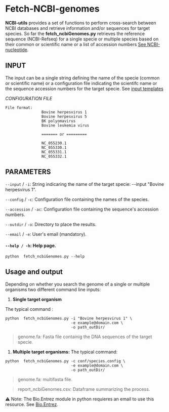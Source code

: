 # Fetch-NCBI-genomes

**NCBI-utils** provides a set of functions to perform cross-search between NCBI databases and retrieve information and/or sequences for target species. So far the **fetch_ncbiGenomes.py** retrieves the reference sequence (NCBI-Refseq) for a single specie or multiple species based on their common or scientific name or a list of accession numbers [See NCBI-nucleotide](https://www.ncbi.nlm.nih.gov/genbank/sequenceids/).

## INPUT
The input can be a single string defining the name of the specie (common or scientific name) or a configuration file indicating the scientifc name or the sequence accession numbers for the target specie. See [input templates](https://github.com/Daniel-VM/ncbi-utils/tree/main/conf)

*CONFIGURATION FILE*
```console
File format:
                Bovine herpesvirus 1
                Bovine herpesvirus 5
                BK polyomavirus
                Bovine leukemia virus
                
                ======= or =========
                
                NC_055230.1
                NC_055330.1
                NC_055331.1
                NC_055332.1
```

## PARAMETERS

`--input` / `-i`:  String indicaring the name of the target specie: --input "Bovine herpesvirus 1". 

`--config` / `-c`: Configuration file containing the names of the species.

`--accession` / `-ac`: Configuration file containing the sequence's accession numbers.

`--outdir` / `-o`: Directory to place the results.

`--email` / `-e`:  User's email (mandatory).

#### `--help / -h`: Help page.
```console
python  fetch_ncbiGenomes.py --help
```

## Usage and output

Depending on whether you search the genome of a single or multiple organisms two different command line inputs: 

1. **Single target organism**

The typical command :
```console
python  fetch_ncbiGenomes.py -i "Bovine herpesvirus 1" \
                             -e example@domain.com \
                             -o path_outDir/

```

>  genome.fa: Fasta file containig the DNA sequences of the target specie.

1. **Multiple target organisms:**
The typical command:
```console
python  fetch_ncbiGenomes.py -c conf/species.config \
                             -e example@domain.com \
                             -o path_outDir/

```

> genome.fa: multifasta file.

> report_ncbiGenomes.csv: Dataframe summarizing the process.


:warning: Note: The Bio.Entrez module in python requieres an email to use this resource. See [Bio.Entrez](https://biopython.org/docs/1.76/api/Bio.Entrez.html).
